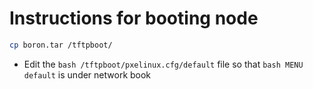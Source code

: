 # Instructions for booting node
```bash
cp boron.tar /tftpboot/ 
```
* Edit the ```bash /tftpboot/pxelinux.cfg/default``` file so that ```bash MENU default``` is under network book
